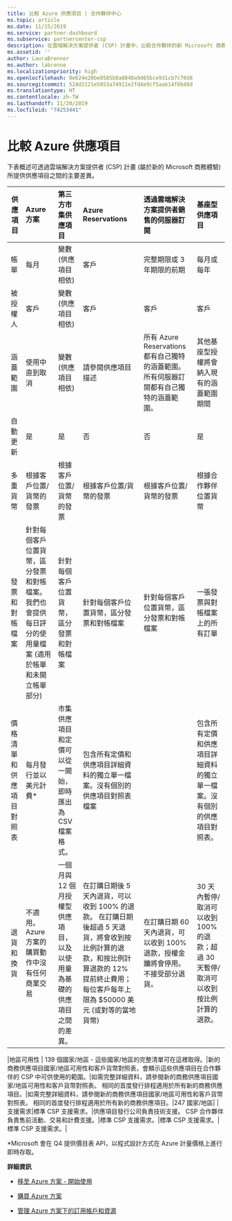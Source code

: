```yaml
---
title: 比較 Azure 供應項目 | 合作夥伴中心
ms.topic: article
ms.date: 11/15/2019
ms.service: partner-dashboard
ms.subservice: partnercenter-csp
description: 在雲端解決方案提供者 (CSP) 計畫中，比較合作夥伴的新 Microsoft 商務體驗中各供應項目之間的主要差異。
ms.assetid: ''
author: LauraBrenner
ms.author: labrenne
ms.localizationpriority: high
ms.openlocfilehash: 0e624e28be8585b8a8040a9d65bce931cb7c70d8
ms.sourcegitcommit: 524d3121e5053a74911e2fd4e9cf5aab14f6b48d
ms.translationtype: HT
ms.contentlocale: zh-TW
ms.lasthandoff: 11/20/2019
ms.locfileid: "74253441"
---
```

# <a name="compare-azure-offers"></a>比較 Azure 供應項目

下表概述可透過雲端解決方案提供者 (CSP) 計畫 (屬於新的 Microsoft 商務體驗) 所提供供應項目之間的主要差異。


|**供應項目**| **Azure 方案**|**第三方市集供應項目**|**Azure Reservations**|**透過雲端解決方案提供者銷售的伺服器訂閱**|**基座型供應項目**|
|-------------------|:------|:-----|:---------|:--------------|:---------|
|帳單|每月|變數 (供應項目相依)|客戶|完整期限或 3 年期限的前期|每月或每年|
|被授權人|客戶|變數 (供應項目相依)|客戶| 客戶|   客戶|
|涵蓋範圍|使用中直到取消|變數 (供應項目相依)|請參閱供應項目描述|所有 Azure Reservations 都有自己獨特的涵蓋範圍。    所有伺服器訂閱都有自己獨特的涵蓋範圍。|   其他基座型授權將會納入現有的涵蓋範圍期間|
|自動更新|是|是|否| 否|是|
|多重貨幣|根據客戶位置/貨幣的發票|根據客戶位置/貨幣的發票|根據客戶位置/貨幣的發票|根據客戶位置/貨幣的發票|根據合作夥伴位置貨幣| 
|發票和對帳檔案|針對每個客戶位置貨幣，區分發票和對帳檔案。  我們也會提供每日評分的使用量檔案 (適用於帳單和未開立帳單部分) |針對每個客戶位置貨幣，區分發票和對帳檔案|針對每個客戶位置貨幣，區分發票和對帳檔案|針對每個客戶位置貨幣，區分發票和對帳檔案|一張發票與對帳檔案上的所有訂單|
|價格清單和供應項目對照表|每月發行並以美元計費*|市集供應項目和定價可以從一開始，即時匯出為 CSV 檔案格式。|包含所有定價和供應項目詳細資料的獨立單一檔案。沒有個別的供應項目對照表檔案||包含所有定價和供應項目詳細資料的獨立單一檔案。沒有個別的供應項目對照表。| fileSeparate，包含所有定價和供應項目詳細資料的單一檔案。|個別定價清單和供應項目對照表 (2 個檔案)。|
|退貨和換貨|不適用。 Azure 方案的購買動作中沒有任何商業交易|一個月與 12 個月授權型供應項目，以及以使用量為基礎的供應項目之間的差異。|在訂購日期後 5 天內退貨，可以收到 100% 的退款。 在訂購日期後超過 5 天退貨，將會收到按比例計算的退款，和按比例計算退款的 12% 提前終止費用；每位客戶每年上限為 $50000 美元 (或對等的當地貨幣)|在訂購日期 60 天內退貨，可以收到 100% 退款，授權金鑰將會停用。 不接受部分退貨。|   30 天內暫停/取消可以收到 100% 的退款；超過 30 天暫停/取消可以收到按比例計算的退款。|

|地區可用性 | 139 個國家/地區 - 這些國家/地區的完整清單可在這裡取得。|新的商務供應項目國家/地區可用性和客戶貨幣對照表，會顯示這些供應項目在合作夥伴的 CSP 中可供使用的範圍。|如需完整詳細資料，請參閱新的商務供應項目國家/地區可用性和客戶貨幣對照表。 相同的首度發行排程適用於所有新的商務供應項目。|如需完整詳細資料，請參閱新的商務供應項目國家/地區可用性和客戶貨幣對照表。  相同的首度發行排程適用於所有新的商務供應項目。|247 國家/地區| |支援需求|標準 CSP 支援需求。|供應項目發行公司負責技術支援。  CSP 合作夥伴負責售前活動、交易和計費支援。|標準 CSP 支援需求。|標準 CSP 支援需求。|標準 CSP 支援需求。|

*Microsoft 會在 Q4 提供價目表 API，以程式設計方式在 Azure 計量價格上進行即時存取。

**詳細資訊**

- [移至 Azure 方案 - 開始使用](azure-plan-get-started.md)

- [購買 Azure 方案](purchase-azure-plan.md)

- [管理 Azure 方案下的訂用帳戶和資源](azure-plan-manage.md)

